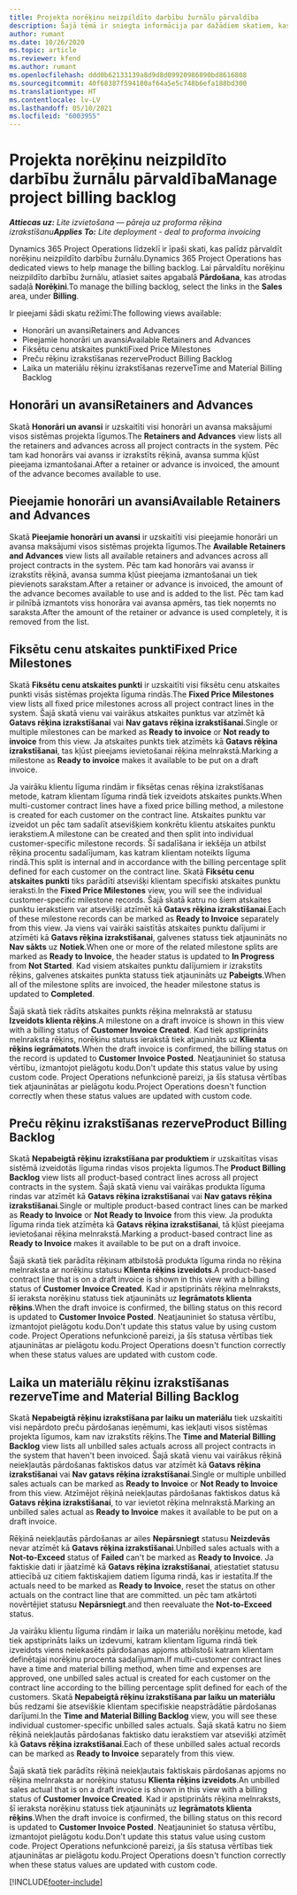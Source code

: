 ```yaml
---
title: Projekta norēķinu neizpildīto darbību žurnālu pārvaldība
description: Šajā tēmā ir sniegta informācija par dažādiem skatiem, kas pieejami, pārvaldot projektu neizrakstītos rēķinus.
author: rumant
ms.date: 10/26/2020
ms.topic: article
ms.reviewer: kfend
ms.author: rumant
ms.openlocfilehash: ddd0b62133139a8d9d8d09920986890bd8616808
ms.sourcegitcommit: 40f68387f594180af64a5e5c748b6efa188bd300
ms.translationtype: HT
ms.contentlocale: lv-LV
ms.lasthandoff: 05/10/2021
ms.locfileid: "6003955"
---
```

# <a name="manage-project-billing-backlog"></a><span data-ttu-id="4f7c0-103">Projekta norēķinu neizpildīto darbību žurnālu pārvaldība</span><span class="sxs-lookup"><span data-stu-id="4f7c0-103">Manage project billing backlog</span></span> 

<span data-ttu-id="4f7c0-104">_**Attiecas uz:** Lite izvietošana — pāreja uz proforma rēķina izrakstīšanu_</span><span class="sxs-lookup"><span data-stu-id="4f7c0-104">_**Applies To:** Lite deployment - deal to proforma invoicing_</span></span>

<span data-ttu-id="4f7c0-105">Dynamics 365 Project Operations līdzeklī ir īpaši skati, kas palīdz pārvaldīt norēķinu neizpildīto darbību žurnālu.</span><span class="sxs-lookup"><span data-stu-id="4f7c0-105">Dynamics 365 Project Operations has dedicated views to help manage the billing backlog.</span></span> <span data-ttu-id="4f7c0-106">Lai pārvaldītu norēķinu neizpildīto darbību žurnālu, atlasiet saites apgabalā **Pārdošana**, kas atrodas sadaļā **Norēķini**.</span><span class="sxs-lookup"><span data-stu-id="4f7c0-106">To manage the billing backlog, select the links in the **Sales** area, under **Billing**.</span></span> 

<span data-ttu-id="4f7c0-107">Ir pieejami šādi skatu režīmi:</span><span class="sxs-lookup"><span data-stu-id="4f7c0-107">The following views available:</span></span>

- <span data-ttu-id="4f7c0-108">Honorāri un avansi</span><span class="sxs-lookup"><span data-stu-id="4f7c0-108">Retainers and Advances</span></span>
- <span data-ttu-id="4f7c0-109">Pieejamie honorāri un avansi</span><span class="sxs-lookup"><span data-stu-id="4f7c0-109">Available Retainers and Advances</span></span>
- <span data-ttu-id="4f7c0-110">Fiksētu cenu atskaites punkti</span><span class="sxs-lookup"><span data-stu-id="4f7c0-110">Fixed Price Milestones</span></span>
- <span data-ttu-id="4f7c0-111">Preču rēķinu izrakstīšanas rezerve</span><span class="sxs-lookup"><span data-stu-id="4f7c0-111">Product Billing Backlog</span></span>
- <span data-ttu-id="4f7c0-112">Laika un materiālu rēķinu izrakstīšanas rezerve</span><span class="sxs-lookup"><span data-stu-id="4f7c0-112">Time and Material Billing Backlog</span></span>

## <a name="retainers-and-advances"></a><span data-ttu-id="4f7c0-113">Honorāri un avansi</span><span class="sxs-lookup"><span data-stu-id="4f7c0-113">Retainers and Advances</span></span>

<span data-ttu-id="4f7c0-114">Skatā **Honorāri un avansi** ir uzskaitīti visi honorāri un avansa maksājumi visos sistēmas projekta līgumos.</span><span class="sxs-lookup"><span data-stu-id="4f7c0-114">The **Retainers and Advances** view lists all the retainers and advances across all project contracts in the system.</span></span> <span data-ttu-id="4f7c0-115">Pēc tam kad honorārs vai avanss ir izrakstīts rēķinā, avansa summa kļūst pieejama izmantošanai.</span><span class="sxs-lookup"><span data-stu-id="4f7c0-115">After a retainer or advance is invoiced, the amount of the advance becomes available to use.</span></span>

## <a name="available-retainers-and-advances"></a><span data-ttu-id="4f7c0-116">Pieejamie honorāri un avansi</span><span class="sxs-lookup"><span data-stu-id="4f7c0-116">Available Retainers and Advances</span></span>

<span data-ttu-id="4f7c0-117">Skatā **Pieejamie honorāri un avansi** ir uzskaitīti visi pieejamie honorāri un avansa maksājumi visos sistēmas projekta līgumos.</span><span class="sxs-lookup"><span data-stu-id="4f7c0-117">The **Available Retainers and Advances** view lists all available retainers and advances across all project contracts in the system.</span></span> <span data-ttu-id="4f7c0-118">Pēc tam kad honorārs vai avanss ir izrakstīts rēķinā, avansa summa kļūst pieejama izmantošanai un tiek pievienots sarakstam.</span><span class="sxs-lookup"><span data-stu-id="4f7c0-118">After a retainer or advance is invoiced, the amount of the advance becomes available to use and is added to the list.</span></span> <span data-ttu-id="4f7c0-119">Pēc tam kad ir pilnībā izmantots viss honorāra vai avansa apmērs, tas tiek noņemts no saraksta.</span><span class="sxs-lookup"><span data-stu-id="4f7c0-119">After the amount of the retainer or advance is used completely, it is removed from the list.</span></span>

## <a name="fixed-price-milestones"></a><span data-ttu-id="4f7c0-120">Fiksētu cenu atskaites punkti</span><span class="sxs-lookup"><span data-stu-id="4f7c0-120">Fixed Price Milestones</span></span>

<span data-ttu-id="4f7c0-121">Skatā **Fiksētu cenu atskaites punkti** ir uzskaitīti visi fiksētu cenu atskaites punkti visās sistēmas projekta līguma rindās.</span><span class="sxs-lookup"><span data-stu-id="4f7c0-121">The **Fixed Price Milestones** view lists all fixed price milestones across all project contract lines in the system.</span></span> <span data-ttu-id="4f7c0-122">Šajā skatā vienu vai vairākus atskaites punktus var atzīmēt kā **Gatavs rēķina izrakstīšanai** vai **Nav gatavs rēķina izrakstīšanai**.</span><span class="sxs-lookup"><span data-stu-id="4f7c0-122">Single or multiple milestones can be marked as **Ready to invoice** or **Not ready to invoice** from this view.</span></span> <span data-ttu-id="4f7c0-123">Ja atskaites punkts tiek atzīmēts kā **Gatavs rēķina izrakstīšanai**, tas kļūst pieejams ievietošanai rēķina melnrakstā.</span><span class="sxs-lookup"><span data-stu-id="4f7c0-123">Marking a milestone as **Ready to invoice** makes it available to be put on a draft invoice.</span></span>

<span data-ttu-id="4f7c0-124">Ja vairāku klientu līguma rindām ir fiksētas cenas rēķina izrakstīšanas metode, katram klientam līguma rindā tiek izveidots atskaites punkts.</span><span class="sxs-lookup"><span data-stu-id="4f7c0-124">When multi-customer contract lines have a fixed price billing method, a milestone is created for each customer on the contract line.</span></span> <span data-ttu-id="4f7c0-125">Atskaites punktu var izveidot un pēc tam sadalīt atsevišķiem konkrētu klientu atskaites punktu ierakstiem.</span><span class="sxs-lookup"><span data-stu-id="4f7c0-125">A milestone can be created and then split into individual customer-specific milestone records.</span></span> <span data-ttu-id="4f7c0-126">Šī sadalīšana ir iekšēja un atbilst rēķina procentu sadalījumam, kas katram klientam noteikts līguma rindā.</span><span class="sxs-lookup"><span data-stu-id="4f7c0-126">This split is internal and in accordance with the billing percentage split defined for each customer on the contract line.</span></span> <span data-ttu-id="4f7c0-127">Skatā **Fiksētu cenu atskaites punkti** tiks parādīti atsevišķi klientam specifiski atskaites punktu ieraksti.</span><span class="sxs-lookup"><span data-stu-id="4f7c0-127">In the **Fixed Price Milestones** view, you will see the individual customer-specific milestone records.</span></span> <span data-ttu-id="4f7c0-128">Šajā skatā katru no šiem atskaites punktu ierakstiem var atsevišķi atzīmēt kā **Gatavs rēķina izrakstīšanai**.</span><span class="sxs-lookup"><span data-stu-id="4f7c0-128">Each of these milestone records can be marked as **Ready to Invoice** separately from this view.</span></span> <span data-ttu-id="4f7c0-129">Ja viens vai vairāki saistītās atskaites punktu dalījumi ir atzīmēti kā **Gatavs rēķina izrakstīšanai**, galvenes statuss tiek atjaunināts no **Nav sākts** uz **Notiek**.</span><span class="sxs-lookup"><span data-stu-id="4f7c0-129">When one or more of the related milestone splits are marked as **Ready to Invoice**, the header status is updated to **In Progress** from **Not Started**.</span></span> <span data-ttu-id="4f7c0-130">Kad visiem atskaites punktu dalījumiem ir izrakstīts rēķins, galvenes atskaites punkta statuss tiek atjaunināts uz **Pabeigts**.</span><span class="sxs-lookup"><span data-stu-id="4f7c0-130">When all of the milestone splits are invoiced, the header milestone status is updated to **Completed**.</span></span>

<span data-ttu-id="4f7c0-131">Šajā skatā tiek rādīts atskaites punkts rēķina melnrakstā ar statusu **Izveidots klienta rēķins**.</span><span class="sxs-lookup"><span data-stu-id="4f7c0-131">A milestone on a draft invoice is shown in this view with a billing status of **Customer Invoice Created**.</span></span> <span data-ttu-id="4f7c0-132">Kad tiek apstiprināts melnraksta rēķins, norēķinu statuss ierakstā tiek atjaunināts uz **Klienta rēķins iegrāmatots**.</span><span class="sxs-lookup"><span data-stu-id="4f7c0-132">When the draft invoice is confirmed, the billing status on the record is updated to **Customer Invoice Posted**.</span></span> <span data-ttu-id="4f7c0-133">Neatjauniniet šo statusa vērtību, izmantojot pielāgotu kodu.</span><span class="sxs-lookup"><span data-stu-id="4f7c0-133">Don't update this status value by using custom code.</span></span> <span data-ttu-id="4f7c0-134">Project Operations nefunkcionē pareizi, ja šīs statusa vērtības tiek atjauninātas ar pielāgotu kodu.</span><span class="sxs-lookup"><span data-stu-id="4f7c0-134">Project Operations doesn't function correctly when these status values are updated with custom code.</span></span>

## <a name="product-billing-backlog"></a><span data-ttu-id="4f7c0-135">Preču rēķinu izrakstīšanas rezerve</span><span class="sxs-lookup"><span data-stu-id="4f7c0-135">Product Billing Backlog</span></span>

<span data-ttu-id="4f7c0-136">Skatā **Nepabeigtā rēķinu izrakstīšana par produktiem** ir uzskaitītas visas sistēmā izveidotās līguma rindas visos projekta līgumos.</span><span class="sxs-lookup"><span data-stu-id="4f7c0-136">The **Product Billing Backlog** view lists all product-based contract lines across all project contracts in the system.</span></span> <span data-ttu-id="4f7c0-137">Šajā skatā vienu vai vairākas produkta līguma rindas var atzīmēt kā **Gatavs rēķina izrakstīšanai** vai **Nav gatavs rēķina izrakstīšanai**.</span><span class="sxs-lookup"><span data-stu-id="4f7c0-137">Single or multiple product-based contract lines can be marked as **Ready to Invoice** or **Not Ready to Invoice** from this view.</span></span> <span data-ttu-id="4f7c0-138">Ja produkta līguma rinda tiek atzīmēta kā **Gatavs rēķina izrakstīšanai**, tā kļūst pieejama ievietošanai rēķina melnrakstā.</span><span class="sxs-lookup"><span data-stu-id="4f7c0-138">Marking a product-based contract line as **Ready to Invoice** makes it available to be put on a draft invoice.</span></span>

<span data-ttu-id="4f7c0-139">Šajā skatā tiek parādīta rēķinam atbilstošā produkta līguma rinda no rēķina melnraksta ar norēķinu statusu **Klienta rēķins izveidots**.</span><span class="sxs-lookup"><span data-stu-id="4f7c0-139">A product-based contract line that is on a draft invoice is shown in this view with a billing status of **Customer Invoice Created**.</span></span> <span data-ttu-id="4f7c0-140">Kad ir apstiprināts rēķina melnraksts, šī ieraksta norēķinu statuss tiek atjaunināts uz **Iegrāmatots klienta rēķins**.</span><span class="sxs-lookup"><span data-stu-id="4f7c0-140">When the draft invoice is confirmed, the billing status on this record is updated to **Customer Invoice Posted**.</span></span> <span data-ttu-id="4f7c0-141">Neatjauniniet šo statusa vērtību, izmantojot pielāgotu kodu.</span><span class="sxs-lookup"><span data-stu-id="4f7c0-141">Don't update this status value by using custom code.</span></span> <span data-ttu-id="4f7c0-142">Project Operations nefunkcionē pareizi, ja šīs statusa vērtības tiek atjauninātas ar pielāgotu kodu.</span><span class="sxs-lookup"><span data-stu-id="4f7c0-142">Project Operations doesn't function correctly when these status values are updated with custom code.</span></span>

## <a name="time-and-material-billing-backlog"></a><span data-ttu-id="4f7c0-143">Laika un materiālu rēķinu izrakstīšanas rezerve</span><span class="sxs-lookup"><span data-stu-id="4f7c0-143">Time and Material Billing Backlog</span></span>

<span data-ttu-id="4f7c0-144">Skatā **Nepabeigtā rēķinu izrakstīšana par laiku un materiālu** tiek uzskaitīti visi nepārdoto preču pārdošanas ieņēmumi, kas iekļauti visos sistēmas projekta līgumos, kam nav izrakstīts rēķins.</span><span class="sxs-lookup"><span data-stu-id="4f7c0-144">The **Time and Material Billing Backlog** view lists all unbilled sales actuals across all project contracts in the system that haven't been invoiced.</span></span> <span data-ttu-id="4f7c0-145">Šajā skatā vienu vai vairākus rēķinā neiekļautās pārdošanas faktiskos datus var atzīmēt kā **Gatavs rēķina izrakstīšanai** vai **Nav gatavs rēķina izrakstīšanai**.</span><span class="sxs-lookup"><span data-stu-id="4f7c0-145">Single or multiple unbilled sales actuals can be marked as **Ready to Invoice** or **Not Ready to Invoice** from this view.</span></span> <span data-ttu-id="4f7c0-146">Atzīmējot rēķinā neiekļautas pārdošanas faktiskos datus kā **Gatavs rēķina izrakstīšanai**, to var ievietot rēķina melnrakstā.</span><span class="sxs-lookup"><span data-stu-id="4f7c0-146">Marking an unbilled sales actual as **Ready to Invoice** makes it available to be put on a draft invoice.</span></span>

<span data-ttu-id="4f7c0-147">Rēķinā neiekļautās pārdošanas ar ailes **Nepārsniegt** statusu **Neizdevās** nevar atzīmēt kā **Gatavs rēķina izrakstīšanai**.</span><span class="sxs-lookup"><span data-stu-id="4f7c0-147">Unbilled sales actuals with a **Not-to-Exceed** status of **Failed** can't be marked as **Ready to Invoice**.</span></span> <span data-ttu-id="4f7c0-148">Ja faktiskie dati ir jāatzīmē kā **Gatavs rēķina izrakstīšanai**, atiestatiet statusu attiecībā uz citiem faktiskajiem datiem līguma rindā, kas ir iestatīta.</span><span class="sxs-lookup"><span data-stu-id="4f7c0-148">If the actuals need to be marked as **Ready to Invoice**, reset the status on other actuals on the contract line that are committed.</span></span> <span data-ttu-id="4f7c0-149">un pēc tam atkārtoti novērtējiet statusu **Nepārsniegt**.</span><span class="sxs-lookup"><span data-stu-id="4f7c0-149">and then reevaluate the **Not-to-Exceed** status.</span></span>

<span data-ttu-id="4f7c0-150">Ja vairāku klientu līguma rindām ir laika un materiālu norēķinu metode, kad tiek apstiprināts laiks un izdevumi, katram klientam līguma rindā tiek izveidots viens neiekasēts pārdošanas apjoms atbilstoši katram klientam definētajai norēķinu procenta sadalījumam.</span><span class="sxs-lookup"><span data-stu-id="4f7c0-150">If multi-customer contract lines have a time and material billing method, when time and expenses are approved, one unbilled sales actual is created for each customer on the contract line according to the billing percentage split defined for each of the customers.</span></span> <span data-ttu-id="4f7c0-151">Skatā **Nepabeigtā rēķinu izrakstīšana par laiku un materiālu** būs redzami šie atsevišķie klientam specifiskie neapstrādātie pārdošanas darījumi.</span><span class="sxs-lookup"><span data-stu-id="4f7c0-151">In the **Time and Material Billing Backlog** view, you will see these individual customer-specific unbilled sales actuals.</span></span> <span data-ttu-id="4f7c0-152">Šajā skatā katru no šiem rēķinā neiekļautās pārdošanas faktisko datu ierakstiem var atsevišķi atzīmēt kā **Gatavs rēķina izrakstīšanai**.</span><span class="sxs-lookup"><span data-stu-id="4f7c0-152">Each of these unbilled sales actual records can be marked as **Ready to Invoice** separately from this view.</span></span>

<span data-ttu-id="4f7c0-153">Šajā skatā tiek parādīts rēķinā neiekļautais faktiskais pārdošanas apjoms no rēķina melnraksta ar norēķinu statusu **Klienta rēķins izveidots**.</span><span class="sxs-lookup"><span data-stu-id="4f7c0-153">An unbilled sales actual that is on a draft invoice is shown in this view with a billing status of **Customer Invoice Created**.</span></span> <span data-ttu-id="4f7c0-154">Kad ir apstiprināts rēķina melnraksts, šī ieraksta norēķinu statuss tiek atjaunināts uz **Iegrāmatots klienta rēķins**.</span><span class="sxs-lookup"><span data-stu-id="4f7c0-154">When the draft invoice is confirmed, the billing status on this record is updated to **Customer Invoice Posted**.</span></span> <span data-ttu-id="4f7c0-155">Neatjauniniet šo statusa vērtību, izmantojot pielāgotu kodu.</span><span class="sxs-lookup"><span data-stu-id="4f7c0-155">Don't update this status value using custom code.</span></span> <span data-ttu-id="4f7c0-156">Project Operations nefunkcionē pareizi, ja šīs statusa vērtības tiek atjauninātas ar pielāgotu kodu.</span><span class="sxs-lookup"><span data-stu-id="4f7c0-156">Project Operations doesn't function correctly when these status values are updated with custom code.</span></span>


[!INCLUDE[footer-include](../../includes/footer-banner.md)]

